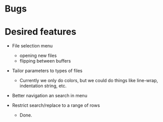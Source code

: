 Bugs
====



Desired features
================

* File selection menu
	- opening new files
	- flipping between buffers

* Tailor parameters to types of files
	- Currently we only do colors, but we could do things like line-wrap,
	indentation string, etc.

* Better navigation an search in menu

* Restrict search/replace to a range of rows
	- Done.
